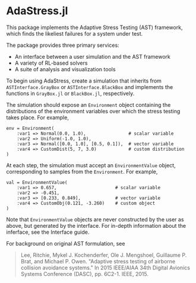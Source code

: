 # AdaStress.jl

This package implements the Adaptive Stress Testing (AST) framework, which finds the likeliest failures for a system under test.

The package provides three primary services:
- An interface between a user simulation and the AST framework
- A variety of RL-based solvers
- A suite of analysis and visualization tools

To begin using AdaStress, create a simulation that inherits from `ASTInterface.GrayBox` or `ASTInterface.BlackBox` and implements the functions in `GrayBox.jl` or `BlackBox.jl`, respectively.

The simulation should expose an `Environment` object containing the distributions of the environment variables over which the stress testing takes place. For example,
```
env = Environment(
    :var1 => Normal(0.0, 1.0),                # scalar variable
    :var2 => Uniform(-1.0, 1.0),
    :var3 => Normal([0.0, 1.0], [0.5, 0.1]),  # vector variable
    :var4 => CustomDist(5, 7, 3.0)            # custom distribution
)
```
At each step, the simulation must accept an `EnvironmentValue` object, corresponding to samples from the `Environment`. For example,
```
val = EnvironmentValue(
    :var1 => 0.657,                      # scalar variable
    :var2 => -0.451,
    :var3 => [0.233, 0.849],             # vector variable
    :var4 => CustomObj(0.121, -3.260)    # custom object
)
```
Note that `EnvironmentValue` objects are never constructed by the user as above, but generated by the interface. For in-depth information about the inferface, see the Interface guide.

For background on original AST formulation, see
> Lee, Ritchie, Mykel J. Kochenderfer, Ole J. Mengshoel, Guillaume P. Brat, and Michael P. Owen. "Adaptive stress testing of airborne collision avoidance systems." In 2015 IEEE/AIAA 34th Digital Avionics Systems Conference (DASC), pp. 6C2-1. IEEE, 2015.
